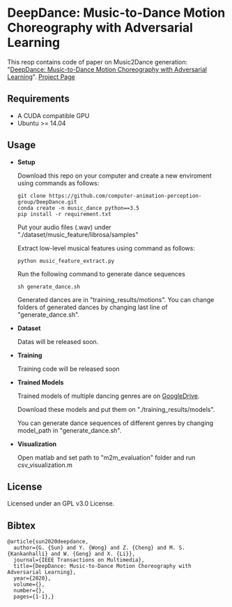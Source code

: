 # DeepDance: Music-to-Dance Motion Choreography with Adversarial Learning
This reop contains code of paper on Music2Dance generation: "[DeepDance: Music-to-Dance Motion Choreography with Adversarial Learning](https://ieeexplore.ieee.org/abstract/document/9042236/)". [Project Page](http://zju-capg.org/deepdance.html)

## Requirements
- A CUDA compatible GPU
- Ubuntu >= 14.04

## Usage
- **Setup**

  Download this repo on your computer and create a new enviroment using commands as follows:
  ```
  git clone https://github.com/computer-animation-perception-group/DeepDance.git
  conda create -n music_dance python==3.5
  pip install -r requirement.txt
  ```
  Put your audio files (.wav) under "./dataset/music_feature/librosa/samples"

  Extract low-level musical features using command as follows:
  ```
  python music_feature_extract.py
  ```
  Run the following command to generate dance sequences
  ```
  sh generate_dance.sh
  ```
  Generated dances are in "training_results/motions". You can change folders of generated dances by changing last line of "generate_dance.sh".
- **Dataset**

  Datas will be released soon.
- **Training**

  Training code will be released soon
- **Trained Models**

   Trained models of multiple dancing genres are on [GoogleDrive](https://drive.google.com/drive/u/1/folders/1a3-bf2N-TdzgVBqaAdRRKsWuicqKlTGK).

  Download these models and put them on "./training_results/models".

  You can generate dance sequences of different genres by changing model_path in "generate_dance.sh".

- **Visualization**

  Open matlab and set path to "m2m_evaluation" folder and run csv_visualization.m

  <demo1 src="images/chacha.gif" width="200" height="200">
  <demo2 src="images/gudianwu.gif" width="200" height="200">

## License
Licensed under an GPL v3.0 License.

## Bibtex
```
@article{sun2020deepdance,
  author={G. {Sun} and Y. {Wong} and Z. {Cheng} and M. S. {Kankanhalli} and W. {Geng} and X. {Li}},
  journal={IEEE Transactions on Multimedia}, 
  title={DeepDance: Music-to-Dance Motion Choreography with Adversarial Learning}, 
  year={2020},
  volume={},
  number={},
  pages={1-1},}
```